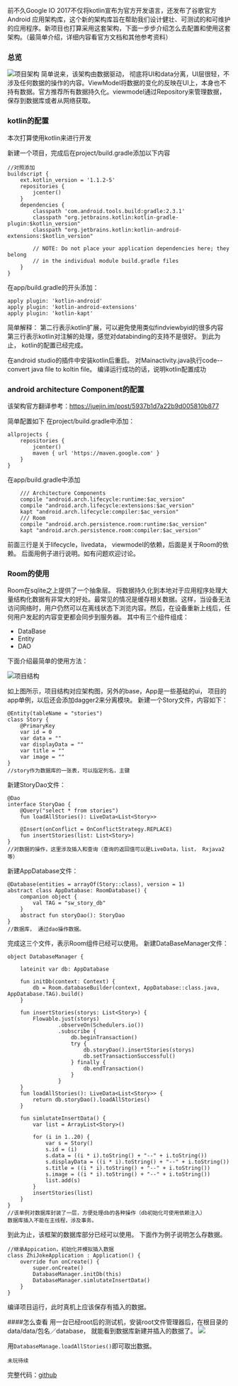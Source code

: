 

前不久Google IO 2017不仅将kotlin宣布为官方开发语言，还发布了谷歌官方 Android 应用架构库，这个新的架构库旨在帮助我们设计健壮、可测试的和可维护的应用程序。新项目也打算采用这套架构，下面一步步介绍怎么去配置和使用这套架构。（最简单介绍，详细内容看官方文档和其他参考资料）

###  总览
![项目架构](https://github.com/yunshuipiao/SWBlog/blob/master/media/android%20architecture%20Component/%E9%A1%B9%E7%9B%AE%E6%9E%B6%E6%9E%84.png)
简单说来，该架构由数据驱动， 彻底将UI和data分离，UI层很轻，不涉及任何数据的操作的内容。ViewModel将数据的变化的反映在UI上，本身也不持有数据。官方推荐所有数据持久化。viewmodel通过Repository来管理数据，保存到数据库或者从网络获取。


### kotlin的配置
本次打算使用kotlin来进行开发

新建一个项目，完成后在project/build.gradle添加以下内容
```
//对照添加
buildscript {
    ext.kotlin_version = '1.1.2-5'
    repositories {
        jcenter()
    }
    dependencies {
        classpath 'com.android.tools.build:gradle:2.3.1'
        classpath "org.jetbrains.kotlin:kotlin-gradle-plugin:$kotlin_version"
        classpath "org.jetbrains.kotlin:kotlin-android-extensions:$kotlin_version"

        // NOTE: Do not place your application dependencies here; they belong
        // in the individual module build.gradle files
    }
}
```

在app/build.gradle的开头添加：
```
apply plugin: 'kotlin-android'
apply plugin: 'kotlin-android-extensions'
apply plugin: 'kotlin-kapt'
```
简单解释：
第二行表示kotlin扩展，可以避免使用类似findviewbyid的很多内容
第三行表示kotlin对注解的处理，感觉对databinding的支持不是很好。
到此为止， kotlin的配置已经完成。

在android studio的插件中安装kotlin后重启。
对Mainactivity.java执行code--convert java file to koltin file。
编译运行成功的话，说明kotlin配置成功

### android architecture Component的配置
该架构官方翻译参考：https://juejin.im/post/5937b1d7a22b9d005810b877

简单配置如下
在project/build.gradle中添加：
```
allprojects {
    repositories {
        jcenter()
        maven { url 'https://maven.google.com' }
    }
}
```

在app/build.gradle中添加
```
    /// Architecture Components
    compile "android.arch.lifecycle:runtime:$ac_version"
    compile "android.arch.lifecycle:extensions:$ac_version"
    kapt "android.arch.lifecycle:compiler:$ac_version"
    /// Room
    compile "android.arch.persistence.room:runtime:$ac_version"
    kapt "android.arch.persistence.room:compiler:$ac_version"
```
前面三行是关于lifecycle，livedata， viewmodel的依赖，后面是关于Room的依赖。
后面用例子进行说明。如有问题欢迎讨论。

### Room的使用
Room在sqlite之上提供了一个抽象层。
将数据持久化到本地对于应用程序处理大量结构化数据有非常大的好处。最常见的情况是缓存相关数据。这样，当设备无法访问网络时，用户仍然可以在离线状态下浏览内容。然后，在设备重新上线后，任何用户发起的内容变更都会同步到服务器。
其中有三个组件组成：
* DataBase
* Entity
* DAO

下面介绍最简单的使用方法：

![项目结构](https://github.com/yunshuipiao/SWBlog/blob/master/media/android%20architecture%20Component/%E9%A1%B9%E7%9B%AE%E7%BB%93%E6%9E%84.png)

如上图所示，项目结构对应架构图，另外的base，App是一些基础的ui， 项目的app单例，以后还会添加dagger2来分离模块。
新建一个Story文件，内容如下：

```
@Entity(tableName = "stories")
class Story {
    @PrimaryKey
    var id = 0
    var data = ""
    var displayData = ""
    var title = ""
    var image = ""
}
//story作为数据库的一张表，可以指定列名，主键
```

新建StoryDao文件：
```
@Dao
interface StoryDao {
    @Query("select * from stories")
    fun loadAllStories(): LiveData<List<Story>>

    @Insert(onConflict = OnConflictStrategy.REPLACE)
    fun insertStories(list: List<Story>)
}
//对数据的操作，这里涉及插入和查询（查询的返回值可以是LiveData，list， Rxjava2等）
```

新建AppDatabase文件：
```
@Database(entities = arrayOf(Story::class), version = 1)
abstract class AppDatabase: RoomDatabase() {
    companion object {
        val TAG = "sw_story_db"
    }
    abstract fun storyDao(): StoryDao
}
//数据库， 通过dao操作数据。
```

完成这三个文件，表示Room组件已经可以使用。
新建DataBaseManager文件：
```
object DatabaseManager {

    lateinit var db: AppDatabase

    fun initDb(context: Context) {
        db = Room.databaseBuilder(context, AppDatabase::class.java, AppDatabase.TAG).build()
    }

    fun insertStories(storys: List<Story>) {
        Flowable.just(storys)
                .observeOn(Schedulers.io())
                .subscribe {
                    db.beginTransaction()
                    try {
                        db.storyDao().insertStories(storys)
                        db.setTransactionSuccessful()
                    } finally {
                        db.endTransaction()
                    }
                }
    }
    fun loadAllStories(): LiveData<List<Story>> {
        return db.storyDao().loadAllStories()
    }

    fun simlutateInsertData() {
        var list = ArrayList<Story>()

        for (i in 1..20) {
            var s = Story()
            s.id = (i)
            s.data = ((i * i).toString() + "--" + i.toString())
            s.displayData = ((i * i).toString() + "--" + i.toString())
            s.title = ((i * i).toString() + "--" + i.toString())
            s.image = ((i * i).toString() + "--" + i.toString())
            list.add(s)
        }
        insertStories(list)
    }
}
//该单例对数据库封装了一层，方便处理db的各种操作（db初始化可使用依赖注入）
数据库插入不能在主线程，涉及事务。
```

到此为止，该框架的数据库部分已经可以使用。
下面作为例子说明怎么存数据。

```
//继承Appication，初始化并模拟插入数据
class ZhiJokeApplication : Application() {
    override fun onCreate() {
        super.onCreate()
        DatabaseManager.initDb(this)
        DatabaseManager.simlutateInsertData()
    }
}
```
编译项目运行，此时真机上应该保存有插入的数据。

####怎么查看
用一台已经root后的测试机，安装root文件管理器后，在根目录的 data/data/包名／database， 就能看到数据库新建并插入的数据了。
![](https://github.com/yunshuipiao/SWBlog/blob/master/media/android%20architecture%20Component/%E6%95%B0%E6%8D%AE%E5%BA%93%E8%A1%A8.png)

用`DatabaseManage.loadAllStories()`即可取出数据。

```
未玩待续
```


完整代码：[github](https://github.com/yunshuipiao/ZhiJoke)






